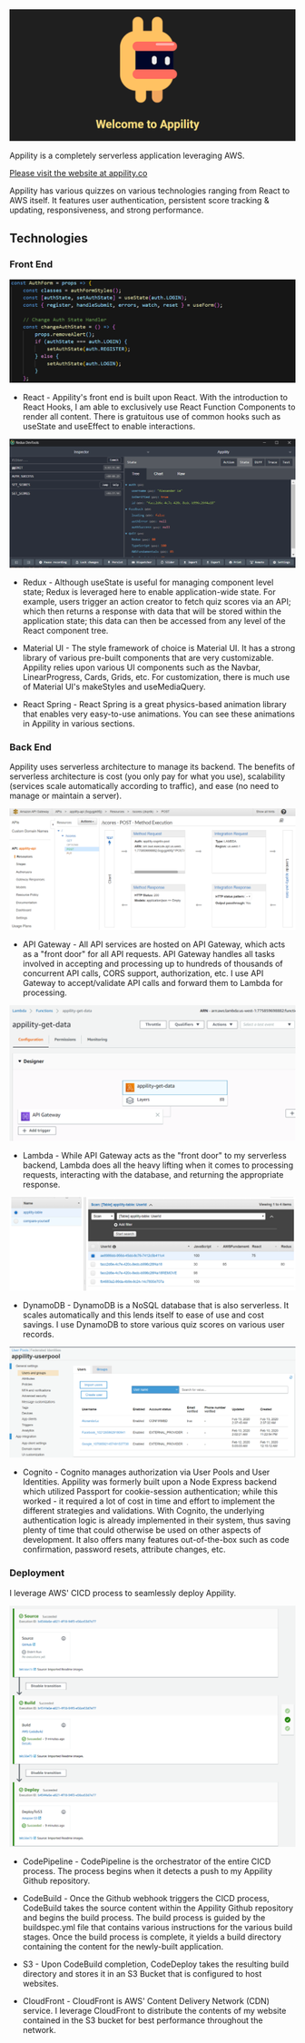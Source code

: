 <img src="ReadMeImages/Welcome.png" >

Appility is a completely serverless application leveraging AWS.

[Please visit the website at appility.co](https://appility.co)

Appility has various quizzes on various technologies ranging from React to AWS itself. It features user authentication, persistent score tracking & updating, responsiveness, and strong performance.

## Technologies

### Front End

<img src="ReadMeImages/React.png" >

-   React - Appility's front end is built upon React. With the introduction to React Hooks, I am able to exclusively use React Function Components to render all content. There is gratuitous use of common hooks such as useState and useEffect to enable interactions.

<img src="ReadMeImages/Redux.png" >

-   Redux - Although useState is useful for managing component level state; Redux is leveraged here to enable application-wide state. For example, users trigger an action creator to fetch quiz scores via an API; which then returns a response with data that will be stored within the application state; this data can then be accessed from any level of the React component tree.

-   Material UI - The style framework of choice is Material UI. It has a strong library of various pre-built components that are very customizable. Appility relies upon various UI components such as the Navbar, LinearProgress, Cards, Grids, etc. For customization, there is much use of Material UI's makeStyles and useMediaQuery.

-   React Spring - React Spring is a great physics-based animation library that enables very easy-to-use animations. You can see these animations in Appility in various sections.

### Back End

Appility uses serverless architecture to manage its backend. The benefits of serverless architecture is cost (you only pay for what you use), scalability (services scale automatically according to traffic), and ease (no need to manage or maintain a server).

<img src="ReadMeImages/APIGateway.png" >

-   API Gateway - All API services are hosted on API Gateway, which acts as a "front door" for all API requests. API Gateway handles all tasks involved in accepting and processing up to hundreds of thousands of concurrent API calls, CORS support, authorization, etc. I use API Gateway to accept/validate API calls and forward them to Lambda for processing.

<img src="ReadMeImages/Lambda.png" >

-   Lambda - While API Gateway acts as the "front door" to my serverless backend, Lambda does all the heavy lifting when it comes to processing requests, interacting with the database, and returning the appropriate response.

<img src="ReadMeImages/Dynamo.png" >

-   DynamoDB - DynamoDB is a NoSQL database that is also serverless. It scales automatically and this lends itself to ease of use and cost savings. I use DynamoDB to store various quiz scores on various user records.

<img src="ReadMeImages/Cognito.png" >

-   Cognito - Cognito manages authorization via User Pools and User Identities. Appility was formerly built upon a Node Express backend which utilized Passport for cookie-session authentication; while this worked - it required a lot of cost in time and effort to implement the different strategies and validations. With Cognito, the underlying authentication logic is already implemented in their system, thus saving plenty of time that could otherwise be used on other aspects of development. It also offers many features out-of-the-box such as code confirmation, password resets, attribute changes, etc.

### Deployment

I leverage AWS' CICD process to seamlessly deploy Appility.

<img src="ReadMeImages/CICD.png" >

-   CodePipeline - CodePipeline is the orchestrator of the entire CICD process. The process begins when it detects a push to my Appility Github repository.

-   CodeBuild - Once the Github webhook triggers the CICD process, CodeBuild takes the source content within the Appility Github repository and begins the build process. The build process is guided by the buildspec.yml file that contains various instructions for the various build stages. Once the build process is complete, it yields a build directory containing the content for the newly-built application.

-   S3 - Upon CodeBuild completion, CodeDeploy takes the resulting build directory and stores it in an S3 Bucket that is configured to host websites.

-   CloudFront - CloudFront is AWS' Content Delivery Network (CDN) service. I leverage CloudFront to distribute the contents of my website contained in the S3 bucket for best performance throughout the network.
